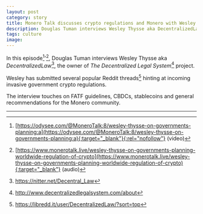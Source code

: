 ```yaml
---
layout: post
category: story
title: Monero Talk discusses crypto regulations and Monero with Wesley Thysse
description: Douglas Tuman interviews Wesley Thysse aka DecentralizedLaw on crypto regulations and Monero.
tags: culture
image: 
---
```


In this episode[^1]'[^2], Douglas Tuman interviews Wesley Thysse aka *DecentralizedLaw*[^3], the owner of *The Decentralized Legal System*[^5] project.

Wesley has submitted several popular Reddit threads[^4] hinting at incoming invasive government crypto regulations.

The interview touches on FATF guidelines, CBDCs, stablecoins and general recommendations for the Monero community.

---

[^1]: [https://odysee.com/@MoneroTalk:8/wesley-thysse-on-governments-planning:a](https://odysee.com/@MoneroTalk:8/wesley-thysse-on-governments-planning:a){:target="_blank"}{:rel="nofollow"} (video)
[^2]: [https://www.monerotalk.live/wesley-thysse-on-governments-planning-worldwide-regulation-of-crypto](https://www.monerotalk.live/wesley-thysse-on-governments-planning-worldwide-regulation-of-crypto){:target="_blank"} (audio)
[^3]: https://nitter.net/Decentral_Law
[^4]: https://libredd.it/user/DecentralizedLaw/?sort=top
[^5]: http://www.decentralizedlegalsystem.com/about
